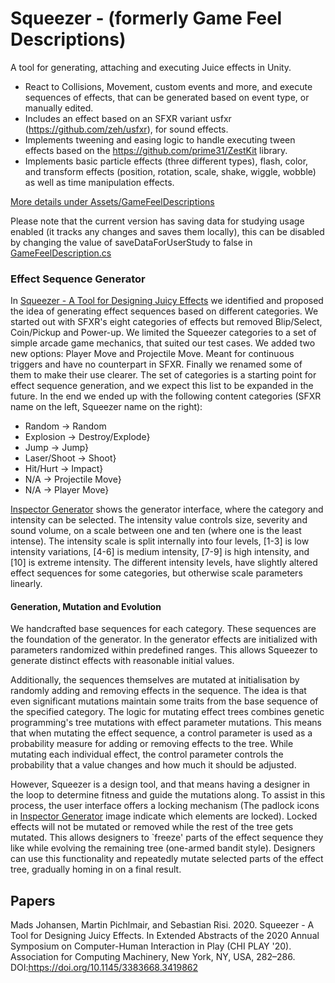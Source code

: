 # Squeezer - (formerly Game Feel Descriptions)
A tool for generating, attaching and executing Juice effects in Unity.

- React to Collisions, Movement, custom events and more, and execute sequences of effects, that can be generated based on event type, or manually edited.
- Includes an effect based on an SFXR variant usfxr (https://github.com/zeh/usfxr), for sound effects.
- Implements tweening and easing logic to handle executing tween effects based on the https://github.com/prime31/ZestKit library.
- Implements basic particle effects (three different types), flash, color, and transform effects (position, rotation, scale, shake, wiggle, wobble) as well as time manipulation effects.

[More details under Assets/GameFeelDescriptions](Assets/GameFeelDescriptions/)

Please note that the current version has saving data for studying usage enabled (it tracks any changes and saves them locally), this can be disabled by changing the value of saveDataForUserStudy to false in [GameFeelDescription.cs](/Assets/GameFeelDescriptions/Scripts/Core/GameFeelDescription.cs)

### Effect Sequence Generator

In [Squeezer - A Tool for Designing Juicy Effects](https://doi.org/10.1145/3383668.3419862) we identified and proposed the idea of generating effect sequences based on different categories. We started out with SFXR's eight categories of effects but removed Blip/Select, Coin/Pickup and Power-up. We limited the Squeezer categories to a set of simple arcade game mechanics, that suited our test cases. We added two new options: Player Move and Projectile Move. Meant for continuous triggers and have no counterpart in SFXR. Finally we renamed some of them to make their use clearer. The set of categories is a starting point for effect sequence generation, and we expect this list to be expanded in the future. In the end we ended up with the following content categories (SFXR name on the left, Squeezer name on the right):
    
- Random      -> Random
- Explosion   -> Destroy/Explode}
- Jump        -> Jump}
- Laser/Shoot -> Shoot}
- Hit/Hurt    -> Impact}
- N/A         -> Projectile Move}
- N/A         -> Player Move}


[Inspector Generator](inspectorGenerator.png) shows the generator interface, where the category and intensity can be selected. The intensity value controls size, severity and sound volume, on a scale between one and ten (where one is the least intense). The intensity scale is split internally into four levels, [1-3] is low intensity variations, [4-6] is medium intensity, [7-9] is high intensity, and [10] is extreme intensity. The different intensity levels, have slightly altered effect sequences for some categories, but otherwise scale parameters linearly.

#### Generation, Mutation and Evolution

We handcrafted base sequences for each category. These sequences are the foundation of the generator. In the generator effects are initialized with parameters randomized within predefined ranges. This allows Squeezer to generate distinct effects with reasonable initial values. 

Additionally, the sequences themselves are mutated at initialisation by randomly adding and removing effects in the sequence. The idea is that even significant mutations maintain some traits from the base sequence of the specified category. The logic for mutating effect trees combines genetic programming's tree mutations with effect parameter mutations. This means that when mutating the effect sequence, a control parameter is used as a probability measure for adding or removing effects to the tree. While mutating each individual effect, the control parameter controls the probability that a value changes and how much it should be adjusted.

However, Squeezer is a design tool, and that means having a designer in the loop to determine fitness and guide the mutations along. To assist in this process, the user interface offers a locking mechanism (The padlock icons in [Inspector Generator](inspectorGenerator.png) image indicate which elements are locked). Locked effects will not be mutated or removed while the rest of the tree gets mutated. This allows designers to `freeze' parts of the effect sequence they like while evolving the remaining tree (one-armed bandit style). Designers can use this functionality and repeatedly mutate selected parts of the effect tree, gradually homing in on a final result.


## Papers

Mads Johansen, Martin Pichlmair, and Sebastian Risi. 2020. Squeezer - A Tool for Designing Juicy Effects. In Extended Abstracts of the 2020 Annual Symposium on Computer-Human Interaction in Play (CHI PLAY '20). Association for Computing Machinery, New York, NY, USA, 282–286. DOI:https://doi.org/10.1145/3383668.3419862

